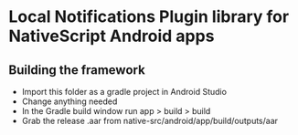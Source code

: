 # Local Notifications Plugin library for NativeScript Android apps

## Building the framework
- Import this folder as a gradle project in Android Studio
- Change anything needed
- In the Gradle build window run app > build > build
- Grab the release .aar from native-src/android/app/build/outputs/aar
